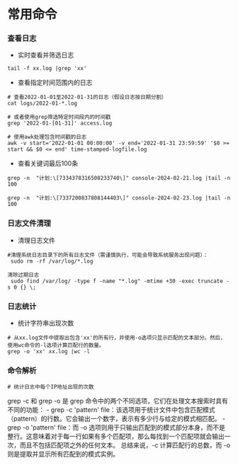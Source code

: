 # 常用命令

### 查看日志
+ 实时查看并筛选日志
```shell
tail -f xx.log |grep 'xx'
```
+ 查看指定时间范围内的日志
```shell
# 查看2022-01-01至2022-01-31的日志（假设日志按日期分割）
cat logs/2022-01-*.log

# 或者使用grep筛选特定时间段内的时间戳
grep '2022-01-[01-31]' access.log

# 使用awk处理包含时间戳的日志
awk -v start='2022-01-01 00:00:00' -v end='2022-01-31 23:59:59' '$0 >= start && $0 <= end' time-stamped-logfile.log
```
+ 查看关键词最后100条
```shell
grep -n  "计划:\[7334378316508233740\]" console-2024-02-21.log |tail -n 100

grep -n  "计划:\[7337200837808144403\]" console-2024-02-23.log |tail -n 100
```

### 日志文件清理
+ 清理日志文件
```shell
#清理系统日志目录下的所有日志文件（需谨慎执行，可能会导致系统服务出现问题）：
 sudo rm -rf /var/log/*.log

清除过期日志
 sudo find /var/log/ -type f -name "*.log" -mtime +30 -exec truncate -s 0 {} \;
```

### 日志统计
+ 统计字符串出现次数
```shell
# 从xx.log文件中提取出包含'xx'的所有行，并使用-o选项只显示匹配的文本部分。然后，使用wc命令的-l选项计算匹配行的数量。
grep -o 'xx' xx.log |wc -l
```

### 命令解析
```shell
# 统计日志中每个IP地址出现的次数
```
grep -c 和 grep -o 是 grep 命令中的两个不同选项，它们在处理文本搜索时具有不同的功能：  - grep -c 'pattern' file：该选项用于统计文件中包含匹配模式（pattern）的行数。它会输出一个数字，表示有多少行与给定的模式相匹配。  - grep -o 'pattern' file：而 -o 选项则用于只输出匹配到的模式部分本身，而不是整行。这意味着对于每一行如果有多个匹配项，那么每找到一个匹配项就会输出一次，而且不包括匹配项之外的任何文本。  总结来说，-c 计算匹配行的总数，而 -o 则是提取并显示所有匹配到的模式实例。
